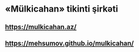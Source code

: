 # «Mülkicahan» tikinti şirkəti
## https://mulkicahan.az/

## https://mehsumov.github.io/mulkicahan/

